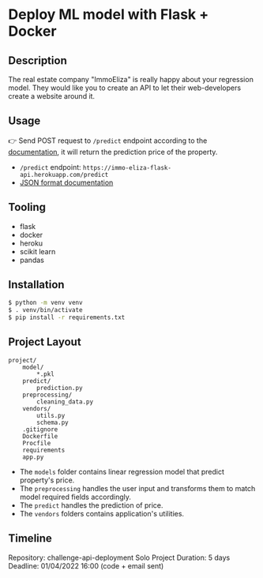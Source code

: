 # Deploy ML model with Flask + Docker

## Description
The real estate company "ImmoEliza" is really happy about your regression model. They would like you to create an API to let their web-developers create a website around it.

## Usage
👉  Send POST request to `/predict` endpoint according to the [documentation](https://immo-eliza-flask-api.herokuapp.com/predict), it will return the prediction price of the property.

- `/predict` endpoint: `https://immo-eliza-flask-api.herokuapp.com/predict`
- [JSON format documentation](https://immo-eliza-flask-api.herokuapp.com/predict)

## Tooling
- flask
- docker
- heroku
- scikit learn
- pandas

## Installation
```bash
$ python -m venv venv
$ . venv/bin/activate
$ pip install -r requirements.txt
```

## Project Layout
```
project/
    model/
        *.pkl
    predict/
        prediction.py
    preprocessing/
        cleaning_data.py
    vendors/
        utils.py
        schema.py
    .gitignore
    Dockerfile
    Procfile
    requirements
    app.py
```
- The `models` folder contains linear regression model that predict property's price.
- The `preprocessing` handles the user input and transforms them  to match model required fields accordingly.
- The `predict` handles the prediction of price.
- The `vendors` folders contains application's utilities.

## Timeline
Repository: challenge-api-deployment
Solo Project
Duration: 5 days
Deadline: 01/04/2022 16:00 (code + email sent)
